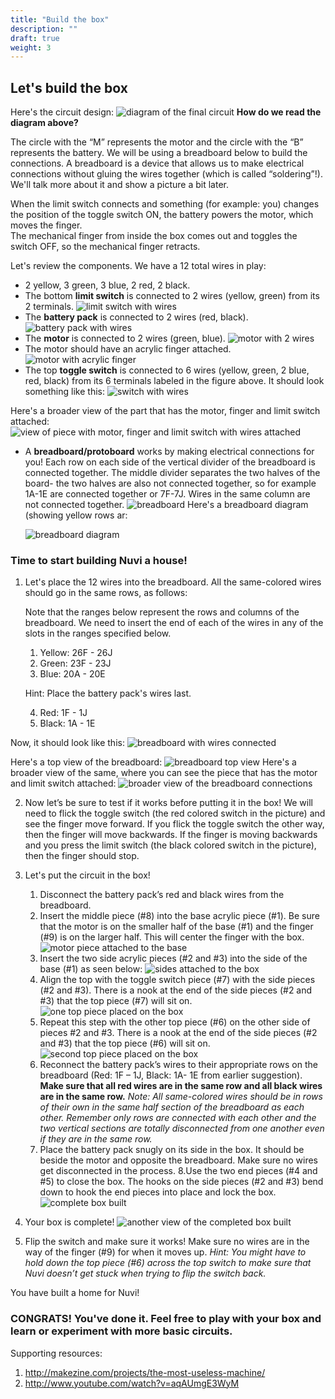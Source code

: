 ```yaml
---
title: "Build the box"
description: ""
draft: true
weight: 3
---
```


## Let's build the box

Here's the circuit design:
![diagram of the final circuit](../img/circuit-color.png)
**How do we read the diagram above?**

The circle with the “M” represents the motor and the circle with the “B” represents the battery. We will be using a breadboard below to build the connections. A breadboard is a device that allows us to make electrical connections without gluing the wires together (which is called “soldering”!). We'll talk more about it and show a picture a bit later.

When the limit switch connects and something (for example: you) changes the position of the toggle switch ON, the battery powers the motor, which moves the finger.  
The mechanical finger from inside the box comes out and toggles the switch OFF, so the mechanical finger retracts.

Let's review the components. We have a 12 total wires in play:
- 2 yellow, 3 green, 3 blue, 2 red, 2 black.
- The bottom **limit switch** is connected to 2 wires (yellow, green) from its 2 terminals. 
![limit switch with wires](../img/limitSwitchWithWires.jpg)
- The **battery pack** is connected to 2 wires (red, black). 
![battery pack with wires](../img/batteryPackWithWires.jpg)
- The **motor** is connected to 2 wires (green, blue). 
![motor with 2 wires](../img/motorWith2Wires.jpg)
- The motor should have an acrylic finger attached.
![motor with acrylic finger](../img/motorWithFinger.jpg)
- The top **toggle switch** is connected to 6 wires (yellow, green, 2 blue, red, black) from its 6 terminals labeled in the figure above. 
It should look something like this:
![switch with wires](../img/switchWithWires.jpg)

Here's a broader view of the part that has the motor, finger and limit switch attached:
![view of piece with motor, finger and limit switch with wires attached](../img/motorFingerAndLimitSwitchPiece.jpg)
- A **breadboard/protoboard** works by making electrical connections for you! Each row on each side of the vertical divider of the breadboard is connected together.  The middle divider separates the two halves of the board- the two halves are also not connected together, so for example 1A-1E are connected together or 7F-7J. Wires in the same column are not connected together.
![breadboard](../img/breadBoard.png)
Here's a breadboard diagram (showing yellow rows ar:

	![breadboard diagram](../img/breadboardDiagram.png)

### Time to start building Nuvi a house!

1. Let's place the 12 wires into the breadboard. All the same-colored wires should go in the same rows, as follows:

	Note that the ranges below represent the rows and columns of the breadboard. We need to insert the end of each of the wires in any of the slots in the ranges specified below.
	1. Yellow: 26F - 26J 
	2. Green: 23F - 23J 
	3. Blue: 20A - 20E 
	
	Hint: Place the battery pack's wires last.
	
	4. Red: 1F - 1J
	5. Black: 1A - 1E

Now, it should look like this:
![breadboard with wires connected](../img/connectedBreadboard.jpg)

Here's a top view of the breadboard:
![breadboard top view](../img/breadboardWiring.png)
Here's a broader view of the same, where you can see the piece that has the motor and limit switch attached:
![broader view of the breadboard connections](../img/boarderViewBreadboard.jpg)

2. Now let’s be sure to test if it works before putting it in the box! We will need to flick the toggle switch (the red colored switch in the picture) and see the finger move forward. If you flick the toggle switch the other way, then the finger will move backwards. If the finger is moving backwards and you press the limit switch (the black colored switch in the picture), then the finger should stop. 

3. Let's put the circuit in the box! 
	1. Disconnect the battery pack’s red and black wires from the breadboard. 
	2. Insert the middle piece (#8) into the base acrylic piece (#1). Be sure that the motor is on the smaller half of the base (#1) and the finger (#9) is on the larger half. This will center the finger with the box. 
	![motor piece attached to the base](../img/buildingTheBox1.jpg)
	3. Insert the two side acrylic pieces (#2 and #3) into the side of the base (#1) as seen below:
	![sides attached to the box](../img/buildingTheBox2.jpg)
	4. Align the top with the toggle switch piece (#7) with the side pieces (#2 and #3). There is a nook at the end of the side pieces (#2 and #3) that the top piece (#7) will sit on. 
	![one top piece placed on the box](../img/buildingTheBox3.jpg)
	5. Repeat this step with the other top piece (#6) on the other side of pieces #2 and #3. There is a nook at the end of the side pieces (#2 and #3) that the top piece (#6) will sit on.
	![second top piece placed on the box](../img/buildingTheBox4.jpg)
	6. Reconnect the battery pack’s wires to their appropriate rows on the breadboard (Red: 1F – 1J, Black: 1A- 1E from earlier suggestion). **Make sure that all red wires are in the same row and all black wires are in the same row.** 
	*Note: All same-colored wires should be in rows of their own in the same half section of the breadboard as each other. Remember only rows are connected with each other and the two vertical sections are totally disconnected from one another even if they are in the same row.*
	7. Place the battery pack snugly on its side in the box. It should be beside the motor and opposite the breadboard. Make sure no wires get disconnected in the process.
	8.Use the two end pieces (#4 and #5) to close the box. The hooks on the side pieces (#2 and #3) bend down to hook the end pieces into place and lock the box. 
![complete box built](../img/completeBox.jpg)
4. Your box is complete!
![another view of the completed box built](../img/completeBox1.jpg)
5. Flip the switch and make sure it works! Make sure no wires are in the way of the finger (#9) for when it moves up. 
*Hint: You might have to hold down the top piece (#6) across the top switch to make sure that Nuvi doesn’t get stuck when trying to flip the switch back.*

You have built a home for Nuvi!

### CONGRATS! You've done it. Feel free to play with your box and learn or experiment with more basic circuits.

Supporting resources: 

1. http://makezine.com/projects/the-most-useless-machine/
2. http://www.youtube.com/watch?v=aqAUmgE3WyM
